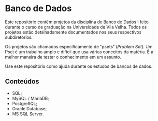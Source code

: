 # Banco de Dados
Este repositório contém projetos da disciplina de Banco de Dados I feito durante o curso de graduação na Universidade de Vila Velha. Todos os projetos estão detalhadamente documentados nos seus respectivos subdiretórios.

Os projetos são chamados especificamente de "psets" (_Problem Set_). Um Pset é um trabalho amplo e difícil que usa vários conceitos da matéria. É a melhor maneira de testar o conhecimento em um assunto.

Use este repositório como ajuda durante os estudos de bancos de dados.

## Conteúdos
- SQL;
- MySQL / MariaDB;
- PostgreSQL;
- Oracle Database;
- MS SQL Server.
